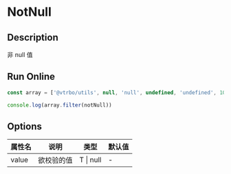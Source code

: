 # NotNull

## Description
非 null 值

## Run Online

<RunCode :dependency="`
function notNull<T>(value: T | null): value is Exclude<T, null> {
  return value !== null
}`">

```ts
const array = ['@vtrbo/utils', null, 'null', undefined, 'undefined', 100, true, { name: 'Victor Bo' }, () => 'string']

console.log(array.filter(notNull))
```

</RunCode>

## Options

<div class="utils-table">

| 属性名 | 说明 | 类型 | 默认值 |
| --- | --- | --- | --- |
| value | 欲校验的值 | T \| null | - |

</div>